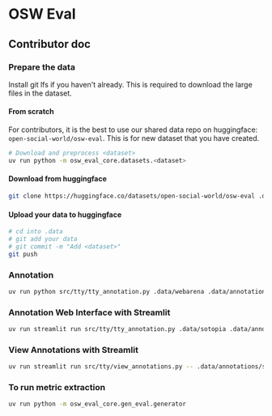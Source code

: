 # OSW Eval

## Contributor doc

### Prepare the data

Install git lfs if you haven't already. This is required to download the large files in the dataset.

#### From scratch
For contributors, it is the best to use our shared data repo on huggingface: `open-social-world/osw-eval`. This is for new dataset that you have created.

```bash
# Download and preprocess <dataset>
uv run python -m osw_eval_core.datasets.<dataset>
```

#### Download from huggingface

```bash
git clone https://huggingface.co/datasets/open-social-world/osw-eval .data
```

#### Upload your data to huggingface

```bash
# cd into .data
# git add your data
# git commit -m "Add <dataset>"
git push
```

### Annotation
```bash
uv run python src/tty/tty_annotation.py .data/webarena .data/annotations/webarena --annotator-id <your name>
```

### Annotation Web Interface with Streamlit
```bash
uv run streamlit run src/tty/tty_annotation.py .data/sotopia .data/annotations/sotopia -- --annotator-id <your name> --use-streamlit
```

### View Annotations with Streamlit
```bash
uv run streamlit run src/tty/view_annotations.py -- .data/annotations/sotopia/annotations
```

### To run metric extraction
```bash
uv run python -m osw_eval_core.gen_eval.generator
```
